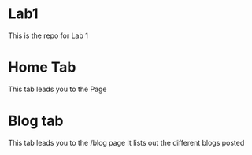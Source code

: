 # Lab1
This is the repo for Lab 1
# Home Tab
This tab leads you to the Page
# Blog tab
This tab leads you to the /blog page It lists out the different blogs posted



